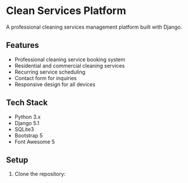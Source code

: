 # Clean Services Platform

A professional cleaning services management platform built with Django.

## Features

- Professional cleaning service booking system
- Residential and commercial cleaning services
- Recurring service scheduling
- Contact form for inquiries
- Responsive design for all devices

## Tech Stack

- Python 3.x
- Django 5.1
- SQLite3
- Bootstrap 5
- Font Awesome 5

## Setup

1. Clone the repository: